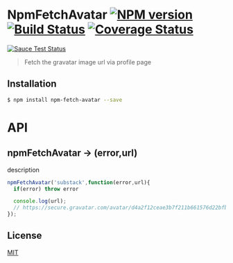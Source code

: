 # NpmFetchAvatar [![NPM version][npm-image]][npm] [![Build Status][travis-image]][travis] [![Coverage Status][coveralls-image]][coveralls]

[![Sauce Test Status][sauce-image]][sauce]

> Fetch the gravatar image url via profile page

## Installation

```bash
$ npm install npm-fetch-avatar --save
```

# API

## npmFetchAvatar -> (error,url)

description

```js
npmFetchAvatar('substack',function(error,url){
  if(error) throw error

  console.log(url);
  // https://secure.gravatar.com/avatar/d4a2f12ceae3b7f211b661576d22bfb9?size=496&default=retro
});
```

License
---
[MIT][License]

[License]: http://59naga.mit-license.org/

[sauce-image]: http://soysauce.berabou.me/u/59798/npm-fetch-avatar.svg
[sauce]: https://saucelabs.com/u/59798
[npm-image]:https://img.shields.io/npm/v/npm-fetch-avatar.svg?style=flat-square
[npm]: https://npmjs.org/package/npm-fetch-avatar
[travis-image]: http://img.shields.io/travis/59naga/npm-fetch-avatar.svg?style=flat-square
[travis]: https://travis-ci.org/59naga/npm-fetch-avatar
[coveralls-image]: http://img.shields.io/coveralls/59naga/npm-fetch-avatar.svg?style=flat-square
[coveralls]: https://coveralls.io/r/59naga/npm-fetch-avatar?branch=master
